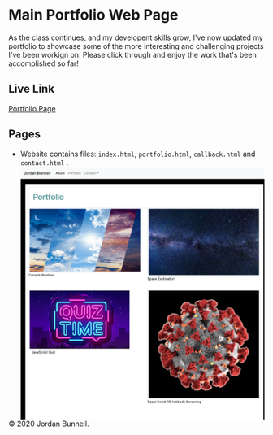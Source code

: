 # Main Portfolio Web Page

As the class continues, and my developent skills grow, I've now updated my portfolio to showcase some of the more interesting and challenging projects I've been workign on. Please click through and enjoy the work that's been accomplished so far!  

## Live Link

<a href="https://jordanrbunnell.github.io/JordanBunnellPortfolio/portfolio.html">Portfolio Page</a>

## Pages

* Website contains files: `index.html`, `portfolio.html`, `callback.html` and `contact.html` .
<img src="screenshots.png"
     alt="Screenshot"
     style="float: left; margin-right: 10px;" />
     
© 2020 Jordan Bunnell.

